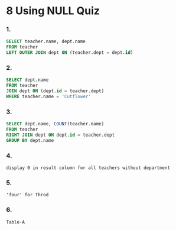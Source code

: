 # 8 Using NULL Quiz

### 1.

```SQL
SELECT teacher.name, dept.name
FROM teacher
LEFT OUTER JOIN dept ON (teacher.dept = dept.id)
```

### 2.

```SQL
SELECT dept.name
FROM teacher
JOIN dept ON (dept.id = teacher.dept)
WHERE teacher.name = 'Cutflower'
```

### 3.

```SQL
SELECT dept.name, COUNT(teacher.name)
FROM teacher
RIGHT JOIN dept ON dept.id = teacher.dept
GROUP BY dept.name
```

### 4.

```
display 0 in result column for all teachers without department
```

### 5.

```
'four' for Throd
```

### 6.

```
Table-A
```

